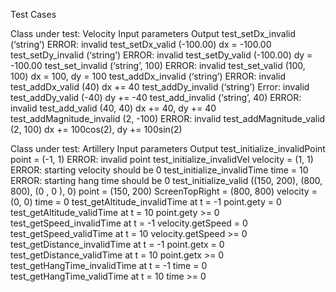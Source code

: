 Test Cases

Class under test: Velocity Input parameters Output
test_setDx_invalid          (‘string’)      ERROR: invalid
test_setDx_valid            (-100.00)       dx = -100.00
test_setDy_invalid          (‘string’)      ERROR: invalid
test_setDy_valid            (-100.00)       dy = -100.00
test_set_invalid            (‘string’, 100) ERROR: invalid
test_set_valid              (100, 100)      dx = 100, dy = 100
test_addDx_invalid          (‘string’)      ERROR: invalid
test_addDx_valid            (40)            dx += 40
test_addDy_invalid          (‘string’)      Error: invalid
test_addDy_valid            (-40)           dy += -40
test_add_invalid            (‘string’, 40)  ERROR: invalid
test_add_valid              (40, 40)        dx += 40, dy += 40
test_addMagnitude_invalid   (2, -100)       ERROR: invalid
test_addMagnitude_valid     (2, 100)        dx += 100cos(2), dy += 100sin(2)



Class under test: Artillery     Input parameters                        Output 
test_initialize_invalidPoint    point = (-1, 1)                         ERROR: invalid point
test_initialize_invalidVel      velocity = (1, 1)                       ERROR: starting velocity should be 0
test_initialize_invalidTime     time = 10                               ERROR: starting hang time should be 0
test_initialize_valid           ((150, 200), (800, 800), (0 , 0 ), 0)   point = (150, 200) ScreenTopRight = (800, 800) velocity = (0, 0) time = 0
test_getAltitude_invalidTime    at t = -1                               point.gety = 0
test_getAltitude_validTime      at t = 10                               point.gety >= 0
test_getSpeed_invalidTime       at t = -1                               velocity.getSpeed = 0
test_getSpeed_validTime         at t = 10                               velocity.getSpeed >= 0
test_getDistance_invalidTime    at t = -1                               point.getx = 0
test_getDistance_validTime      at t = 10                               point.getx >= 0 
test_getHangTime_invalidTime    at t = -1                               time = 0
test_getHangTime_validTime      at t = 10                               time >= 0


